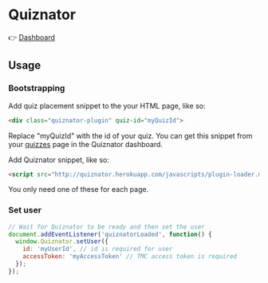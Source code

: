 # Quiznator

:point_right: [Dashboard](http://quiznator.herokuapp.com/dashboard)

## Usage

### Bootstrapping

Add quiz placement snippet to the your HTML page, like so:

```html
<div class="quiznator-plugin" quiz-id="myQuizId">
```

Replace "myQuizId" with the id of your quiz. You can get this snippet from your [quizzes](http://quiznator.herokuapp.com/dashboard/quizzes) page in the Quiznator dashboard.

Add Quiznator snippet, like so:

```html
<script src="http://quiznator.herokuapp.com/javascripts/plugin-loader.min.js"></script>
```

You only need one of these for each page.

### Set user

```javascript
// Wait for Quiznator to be ready and then set the user
document.addEventListener('quiznatorLoaded', function() {
  window.Quiznator.setUser({
    id: 'myUserId', // id is required for user
    accessToken: 'myAccessToken' // TMC access token is required
  });
});
```
